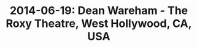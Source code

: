 ---
layout: show
title: '2014-06-19: Dean Wareham - The Roxy Theatre, West Hollywood, CA, USA'
name: 2014-06-19-dean-wareham-the-roxy-theatre-west-hollywood-ca-usa
show-venue: 'The Roxy Theatre, West Hollywood, CA, USA'
show-setlist: 
show-date: 2014-06-19
category: 2014
show-radio: 
show-lastfm: 
show-cancelled: 
performers: [
  "Dean Wareham - guitar/vocals",
  "Britta Phillips - bass/keyboards/vocals",
  "Raymond Richards - guitar/bass/keyboards",
  "Roger Brogan - drums"
  ]
facebook-event-url: 
show-poster-url: 
show-ticket-url: 'http://www.theroxy.com/event/562745-dean-wareham-west-hollywood/'
show-venue-website: 
show-additional: 
---